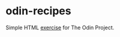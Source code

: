 # odin-recipes

Simple HTML [exercise](https://www.theodinproject.com/lessons/foundations-recipes) for The Odin Project.
